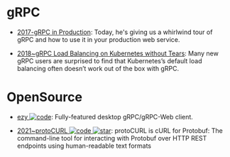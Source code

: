 # gRPC

- [2017-gRPC in Production](https://parg.co/ban): Today, he's giving us a whirlwind tour of gRPC and how to use it in your production web service.

- [2018~gRPC Load Balancing on Kubernetes without Tears](https://kubernetes.io/blog/2018/11/07/grpc-load-balancing-on-kubernetes-without-tears/): Many new gRPC users are surprised to find that Kubernetes’s default load balancing often doesn’t work out of the box with gRPC.

# OpenSource

- [ezy ![code](https://ng-tech.icu/assets/code.svg)](https://github.com/getezy/ezy): Fully-featured desktop gRPC/gRPC-Web client.

- [2021~protoCURL ![code](https://ng-tech.icu/assets/code.svg) ![star](https://img.shields.io/github/stars/qaware/protocurl)](https://github.com/qaware/protocurl): protoCURL is cURL for Protobuf: The command-line tool for interacting with Protobuf over HTTP REST endpoints using human-readable text formats
